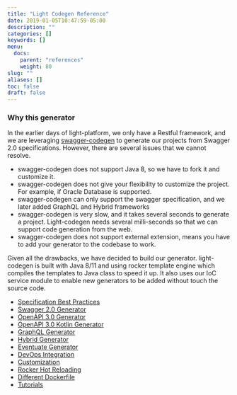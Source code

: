```yaml
---
title: "Light Codegen Reference"
date: 2019-01-05T10:47:59-05:00
description: ""
categories: []
keywords: []
menu:
  docs:
    parent: "references"
    weight: 80
slug: ""
aliases: []
toc: false
draft: false
---
```


### Why this generator

In the earlier days of light-platform, we only have a Restful framework, and we are leveraging [swagger-codegen][] to generate our projects from Swagger 2.0 specifications. However, there are several issues that we cannot resolve. 

- swagger-codegen does not support Java 8, so we have to fork it and customize it.
- swagger-codegen does not give your flexibility to customize the project. For example, if Oracle Database is supported.
- swagger-codegen can only support the swagger specification, and we later added GraphQL and Hybrid frameworks
- swagger-codegen is very slow, and it takes several seconds to generate a project. Light-codegen needs several milli-seconds so that we can support code generation from the web.
- swagger-codegen does not support external extension, means you have to add your generator to the codebase to work. 
 
Given all the drawbacks, we have decided to build our generator. light-codegen is built with Java 8/11 and using rocker template engine which compiles the templates to Java class to speed it up. It also uses our IoC service module to enable new generators to be added without touch the source code. 

- [Specification Best Practices](/reference/light-codegen/best-practice/)
- [Swagger 2.0 Generator](/reference/light-codegen/swagger-generator/)
- [OpenAPI 3.0 Generator](/reference/light-codegen/openapi-generator/)
- [OpenAPI 3.0 Kotlin Generator](/reference/light-codegen/openapi-kotlin-generator/)
- [GraphQL Generator](/reference/light-codegen/graphql-generator/)
- [Hybrid Generator](/reference/light-codegen/hybrid-generator/)
- [Eventuate Generator](/reference/light-codegen/eventuate-generator/)
- [DevOps Integration](/reference/light-codegen/integration/)
- [Customization](/reference/light-codegen/customization/)
- [Rocker Hot Reloading](/reference/light-codegen/rocker-hot-reloading/)
- [Different Dockerfile](/reference/light-codegen/dockerfile/)
- [Tutorials](/tutorial/generator/)


[swagger-codegen]: https://github.com/swagger-api/swagger-codegen
